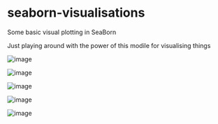 # seaborn-visualisations
Some basic visual plotting in SeaBorn 

Just playing around with the power of this modile for visualising things 

![image](https://user-images.githubusercontent.com/31891933/114148025-40778300-9911-11eb-8fc5-863a88985dd7.png)



![image](https://user-images.githubusercontent.com/31891933/114148063-4cfbdb80-9911-11eb-96e5-079bf435553c.png)



![image](https://user-images.githubusercontent.com/31891933/114148113-584f0700-9911-11eb-9739-20593fcbec23.png)



![image](https://user-images.githubusercontent.com/31891933/114148175-67ce5000-9911-11eb-9b2b-8994113e86af.png)



![image](https://user-images.githubusercontent.com/31891933/114148221-70268b00-9911-11eb-9dd1-65ebcaac69f8.png)

